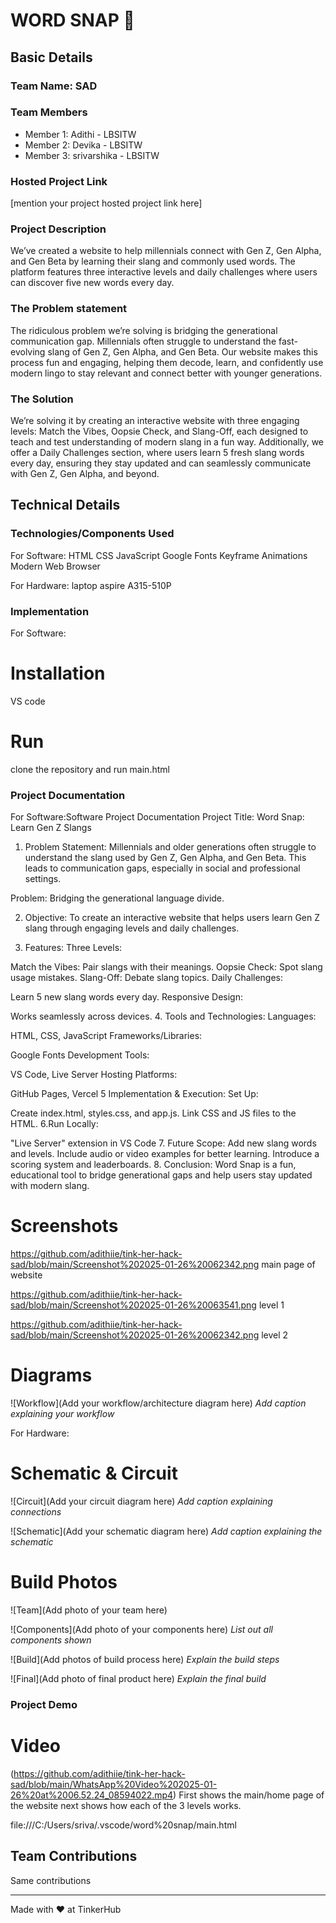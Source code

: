 # WORD SNAP 🎯


## Basic Details
### Team Name: SAD


### Team Members
- Member 1: Adithi - LBSITW
- Member 2: Devika - LBSITW
- Member 3: srivarshika - LBSITW

### Hosted Project Link
[mention your project hosted project link here]

### Project Description
We’ve created a website to help millennials connect with Gen Z, Gen Alpha, and Gen Beta by learning their slang and commonly used words. The platform features three interactive levels and daily challenges where users can discover five new words every day.

### The Problem statement
The ridiculous problem we’re solving is bridging the generational communication gap. Millennials often struggle to understand the fast-evolving slang of Gen Z, Gen Alpha, and Gen Beta. Our website makes this process fun and engaging, helping them decode, learn, and confidently use modern lingo to stay relevant and connect better with younger generations.

### The Solution
We’re solving it by creating an interactive website with three engaging levels: Match the Vibes, Oopsie Check, and Slang-Off, each designed to teach and test understanding of modern slang in a fun way. Additionally, we offer a Daily Challenges section, where users learn 5 fresh slang words every day, ensuring they stay updated and can seamlessly communicate with Gen Z, Gen Alpha, and beyond.

## Technical Details
### Technologies/Components Used
For Software:
HTML
CSS
JavaScript
Google Fonts
Keyframe Animations
Modern Web Browser

For Hardware:
laptop
aspire A315-510P

### Implementation
For Software:
# Installation
VS code

# Run
clone the repository and run main.html

### Project Documentation
For Software:Software Project Documentation
Project Title:
Word Snap: Learn Gen Z Slangs

1. Problem Statement:
Millennials and older generations often struggle to understand the slang used by Gen Z, Gen Alpha, and Gen Beta. This leads to communication gaps, especially in social and professional settings.

Problem: Bridging the generational language divide.

2. Objective:
To create an interactive website that helps users learn Gen Z slang through engaging levels and daily challenges.

3. Features:
Three Levels:

Match the Vibes: Pair slangs with their meanings.
Oopsie Check: Spot slang usage mistakes.
Slang-Off: Debate slang topics.
Daily Challenges:

Learn 5 new slang words every day.
Responsive Design:

Works seamlessly across devices.
4. Tools and Technologies:
Languages:

HTML, CSS, JavaScript
Frameworks/Libraries:

Google Fonts 
Development Tools:

VS Code, Live Server 
Hosting Platforms:

GitHub Pages, Vercel 
5 Implementation & Execution:
Set Up:

Create index.html, styles.css, and app.js.
Link CSS and JS files to the HTML.
6.Run Locally:

 "Live Server" extension in VS Code 
7. Future Scope:
Add new slang words and levels.
Include audio or video examples for better learning.
Introduce a scoring system and leaderboards.
8. Conclusion:
Word Snap is a fun, educational tool to bridge generational gaps and help users stay updated with modern slang.


# Screenshots 
https://github.com/adithiie/tink-her-hack-sad/blob/main/Screenshot%202025-01-26%20062342.png
main page of website

https://github.com/adithiie/tink-her-hack-sad/blob/main/Screenshot%202025-01-26%20063541.png
level 1

https://github.com/adithiie/tink-her-hack-sad/blob/main/Screenshot%202025-01-26%20062342.png
level 2
# Diagrams
![Workflow](Add your workflow/architecture diagram here)
*Add caption explaining your workflow*

For Hardware:

# Schematic & Circuit
![Circuit](Add your circuit diagram here)
*Add caption explaining connections*

![Schematic](Add your schematic diagram here)
*Add caption explaining the schematic*

# Build Photos
![Team](Add photo of your team here)


![Components](Add photo of your components here)
*List out all components shown*

![Build](Add photos of build process here)
*Explain the build steps*

![Final](Add photo of final product here)
*Explain the final build*

### Project Demo
# Video
(https://github.com/adithiie/tink-her-hack-sad/blob/main/WhatsApp%20Video%202025-01-26%20at%2006.52.24_08594022.mp4)
First shows the main/home page of the website next shows how each of the 3 levels works.

file:///C:/Users/sriva/.vscode/word%20snap/main.html

## Team Contributions
Same contributions

---
Made with ❤️ at TinkerHub

